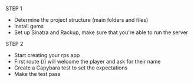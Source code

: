 STEP 1
- Determine the project structure (main folders and files)
- Install gems
- Set up Sinatra and Rackup, make sure that you're able to run the server

STEP 2
- Start creating your rps app
- First route (/) will welcome the player and ask for their name
- Create a Capybara test to set the expectations
- Make the test pass
